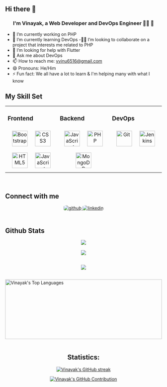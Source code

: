 ## Hi there 👋

<!--
**Vinayak6516/Vinayak6516** is a ✨ _special_ ✨ repository because its `README.md` (this file) appears on your GitHub profile.

Here are some ideas to get you started:
-->
### <div align="center">I'm Vinayak, a Web Developer and DevOps Engineer 👨‍💻 🚀</div>
- 🔭 I’m currently working on PHP 
- 🌱 I’m currently learning DevOps
-🗿🗿 I’m looking to collaborate on a project that interests me related to PHP
- 🤔 I’m looking for help with Flutter
- 💬 Ask me about DevOps
- 📫 How to reach me: vvinu6516@gmail.com
- 😄 Pronouns: He/Him
- ⚡ Fun fact: We all have a lot to learn & I'm helping many with what I know

## My Skill Set  
<table><tr><td valign="top" width="33%">



### Frontend  
<div align="center">
<a href="https://getbootstrap.com/docs/3.4/javascript/" target="_blank"><img style="margin: 10px" src="https://profilinator.rishav.dev/skills-assets/bootstrap-plain.svg" alt="Bootstrap" height="50" /></a>  
<a href="https://www.w3schools.com/css/" target="_blank"><img style="margin: 10px" src="https://profilinator.rishav.dev/skills-assets/css3-original-wordmark.svg" alt="CSS3" height="50" /></a>  
<a href="https://en.wikipedia.org/wiki/HTML5" target="_blank"><img style="margin: 10px" src="https://profilinator.rishav.dev/skills-assets/html5-original-wordmark.svg" alt="HTML5" height="50" /></a>  
<a href="https://www.javascript.com/" target="_blank"><img style="margin: 10px" src="https://profilinator.rishav.dev/skills-assets/javascript-original.svg" alt="JavaScript" height="50" /></a>  
</div>

</td><td valign="top" width="33%">



### Backend  
<div align="center">  
<a href="https://www.javascript.com/" target="_blank"><img style="margin: 10px" src="https://profilinator.rishav.dev/skills-assets/javascript-original.svg" alt="JavaScript" height="50" /></a>  
<a href="https://www.php.net/" target="_blank"><img style="margin: 10px" src="https://profilinator.rishav.dev/skills-assets/php-original.svg" alt="PHP" height="50" /></a>  
<a href="https://www.mongodb.com/" target="_blank"><img style="margin: 10px" src="https://profilinator.rishav.dev/skills-assets/mongodb-original-wordmark.svg" alt="MongoDB" height="50" /></a>
</div>

</td><td valign="top" width="33%">



### DevOps  
<div align="center">  
<a href="https://github.com/" target="_blank"><img style="margin: 10px" src="https://profilinator.rishav.dev/skills-assets/git-scm-icon.svg" alt="Git" height="50" /></a>
<a href="https://www.jenkins.io/" target="_blank"><img style="margin: 10px" src="https://www.jenkins.io/images/logos/jenkins/jenkins.svg" alt="Jenkins" height="50"/></a>
</div>

</td></tr></table>  

<br/>  


## Connect with me  
<div align="center">
</a>
<a href="https://github.com/vinayak6516" target="_blank">
<img src=https://img.shields.io/badge/github-%2324292e.svg?&style=for-the-badge&logo=github&logoColor=white alt=github style="margin-bottom: 5px; border-radius:20%;" />
</a>
<a href="https://www.linkedin.com/in/vinayakb6516/" target="_blank">
<img src=https://img.shields.io/badge/linkedin-%231E77B5.svg?&style=for-the-badge&logo=linkedin&logoColor=white alt=linkedin style="margin-bottom: 5px; border-radius:20%;" />
</a>
</div>  
  

<br/>  


## Github Stats  
<div align="center"><img src="https://github-readme-stats.vercel.app/api?username=vinayak6516&show_icons=true&count_private=true&hide_border=true" align="center" /></div>  


  

<br/>  

<div align="center">
<img src="https://komarev.com/ghpvc/?username=vinayak6516&&style=flat-square" align="center" />
</div>  
  

<br/>  
<p align="center"> <a href="https://github.com/vinayak6516/github-profile-trophy"><img src="https://github-profile-trophy.vercel.app/?username=vinayak6516&theme=darkhub" /></a> </p>

<div align="center"></div>
<br />
  <a href="https://github.com/vinayak6156"><img alt="Vinayak's Top Languages" src="https://denvercoder1-github-readme-stats.vercel.app/api/top-langs/?username=vinayak6516&langs_count=8&layout=compact&theme=react&border_color=7F3FBF&bg_color=0D1117&title_color=CDB4DB&icon_color=CDB4DB" height="192px" width="100%"/></a>
  <br/>
</a>
<br/>

<h2 align="center"> Statistics: </h2>

<p align="center">
  <a href="https://github.com/vinayak6516">
    <img src="https://github-readme-streak-stats.herokuapp.com/?user=vinayak6516&theme=radical&border=7F3FBF&background=0D1117" alt="Vinayak's GitHub streak"/>
  </a>
</p>

<p align="center">
  <a href="https://https://github.com/vinayak6516">
    <img src="https://github-profile-summary-cards.vercel.app/api/cards/profile-details?username=vinayak6516&theme=radical" alt="Vinayak's GitHub Contribution"/>
  </a>
</p>

